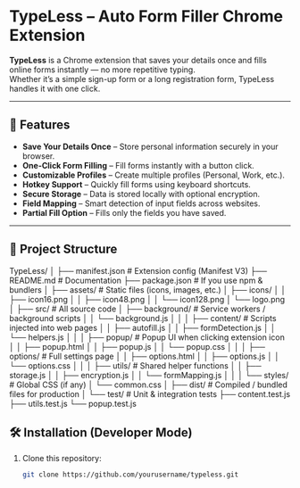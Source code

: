 # TypeLess – Auto Form Filler Chrome Extension

**TypeLess** is a Chrome extension that saves your details once and fills online forms instantly — no more repetitive typing.  
Whether it’s a simple sign-up form or a long registration form, TypeLess handles it with one click.

---

## 🚀 Features

- **Save Your Details Once** – Store personal information securely in your browser.
- **One-Click Form Filling** – Fill forms instantly with a button click.
- **Customizable Profiles** – Create multiple profiles (Personal, Work, etc.).
- **Hotkey Support** – Quickly fill forms using keyboard shortcuts.
- **Secure Storage** – Data is stored locally with optional encryption.
- **Field Mapping** – Smart detection of input fields across websites.
- **Partial Fill Option** – Fills only the fields you have saved.

---

## 📂 Project Structure

TypeLess/
│
├── manifest.json                # Extension config (Manifest V3)
├── README.md                    # Documentation
├── package.json                 # If you use npm & bundlers
│
├── assets/                      # Static files (icons, images, etc.)
│   ├── icons/
│   │   ├── icon16.png
│   │   ├── icon48.png
│   │   └── icon128.png
│   └── logo.png
│
├── src/                         # All source code
│   ├── background/              # Service workers / background scripts
│   │   └── background.js
│   │
│   ├── content/                  # Scripts injected into web pages
│   │   ├── autofill.js
│   │   ├── formDetection.js
│   │   └── helpers.js
│   │
│   ├── popup/                    # Popup UI when clicking extension icon
│   │   ├── popup.html
│   │   ├── popup.js
│   │   └── popup.css
│   │
│   ├── options/                  # Full settings page
│   │   ├── options.html
│   │   ├── options.js
│   │   └── options.css
│   │
│   ├── utils/                    # Shared helper functions
│   │   ├── storage.js
│   │   ├── encryption.js
│   │   └── formMapping.js
│   │
│   └── styles/                   # Global CSS (if any)
│       └── common.css
│
├── dist/                         # Compiled / bundled files for production
│
└── test/                         # Unit & integration tests
    ├── content.test.js
    ├── utils.test.js
    └── popup.test.js


## 🛠 Installation (Developer Mode)

1. Clone this repository:
   ```bash
   git clone https://github.com/yourusername/typeless.git